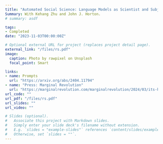 ```yaml
---
title: "Automated Social Science: Language Models as Scientist and Subjects"
Summary: With Kehang Zhu and John J. Horton.
# summary: asdf

tags:
- Completed
date: "2023-11-03T00:00:00Z"

# Optional external URL for project (replaces project detail page).
external_link: "/files/rs.pdf"
image:
  caption: Photo by rawpixel on Unsplash
  focal_point: Smart

links:
- name: Prompts
  url: "https://arxiv.org/abs/2404.11794"
- name: "Press: Marginal Revolution"
  url: "https://marginalrevolution.com/marginalrevolution/2024/03/its-happening-economic-science-edition.html"
url_code: ""
url_pdf: "/files/rs.pdf"
url_slides: ""
url_video: ""

# Slides (optional).
#   Associate this project with Markdown slides.
#   Simply enter your slide deck's filename without extension.
#   E.g. `slides = "example-slides"` references `content/slides/example-slides.md`.
#   Otherwise, set `slides = ""`.
---
```


